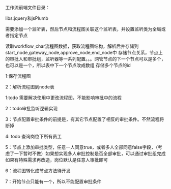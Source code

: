 工作流前端文件目录：

libs:jquery和jsPlumb

需要添加一个监听表，然后节点和流程图关联这个监听表，并设置监听类为全局或者指定节点


读取workflow_char流程图数据，获取流程图结构，解析后并存储到start_node,gateway_node,approve_node,end_node中
存储节点关系，节点上的审批人和审批组，监听器等一系列配置。。。网管节点的下一个节点可以是多个，也可以是一个，所以表中下一个节点改成数组
存储多个节点的id

1:保存流程图

2：解析流程图到node表


1:todo 需要解决使用中更改流程图，不能影响审批中的流程

2：todo审批监听逻辑实现

3：节点配置审批条件的前提是，有其它节点配置了相反的审批条件。不然流程将断掉

4: todo 查询岗位下所有员工

5：节点上添加审批类型，任意一人同意true，或者多人全部同意false字段，（考虑了一下暂时不做）如果想实现多人审批控制是否全部审批，可以通过审批组完成
如果有特殊需求再改造，岗位默认是任意人审批即可

6：流程图转化成节点方法待开发

7：开始节点只能有一个，所以不能配置审批条件
